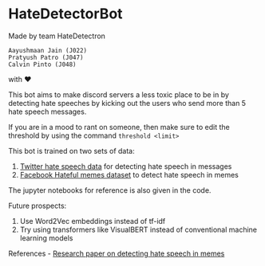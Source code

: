 # HateDetectorBot 

Made by team HateDetectron<br>
```
Aayushmaan Jain (J022)
Pratyush Patro (J047)
Calvin Pinto (J048)
```
with ❤

This bot aims to make discord servers a less toxic place to be in by detecting hate speeches by kicking out the users who send more than 5 hate speech messages. 

If you are in a mood to rant on someone, then make sure to edit the threshold by using the command ```threshold <limit>```

This bot is trained on two sets of data:<br>
1. <a href="https://www.kaggle.com/datasets/mrmorj/hate-speech-and-offensive-language-dataset">Twitter hate speech data</a> for detecting hate speech in messages
2. <a href="https://www.kaggle.com/datasets/parthplc/facebook-hateful-meme-dataset">Facebook Hateful memes dataset</a> to detect hate speech in memes

The jupyter notebooks for reference is also given in the code.

Future prospects:
1. Use Word2Vec embeddings instead of tf-idf
2. Try using transformers like VisualBERT instead of conventional machine learning models


References - <a href="https://arxiv.org/pdf/2012.12975.pdf">Research paper on detecting hate speech in memes</a>